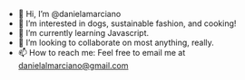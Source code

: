 - 👋 Hi, I’m @danielamarciano
- 👀 I’m interested in dogs, sustainable fashion, and cooking!
- 🌱 I’m currently learning Javascript. 
- 💞️ I’m looking to collaborate on most anything, really. 
- 📫 How to reach me: Feel free to email me at danielalmarciano@gmail.com

<!---
danielamarciano/danielamarciano is a ✨ special ✨ repository because its `README.md` (this file) appears on your GitHub profile.
You can click the Preview link to take a look at your changes.
--->
